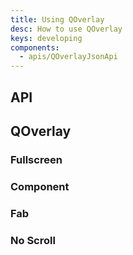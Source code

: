```yaml
---
title: Using QOverlay
desc: How to use QOverlay
keys: developing
components:
  - apis/QOverlayJsonApi
---
```

## API
<q-markdown-json-api />

## QOverlay
### Fullscreen
<example-viewer
  title=""
  file="Fullscreen"
  codepen-title="QOverlay"
/>

### Component
<example-viewer
  title=""
  file="Component"
  codepen-title="QOverlay"
/>

### Fab
<example-viewer
title=""
file="Component"
codepen-title="QOverlay"
/>

### No Scroll
<example-viewer
  title=""
  file="noScroll"
  codepen-title="QOverlay"
/>
